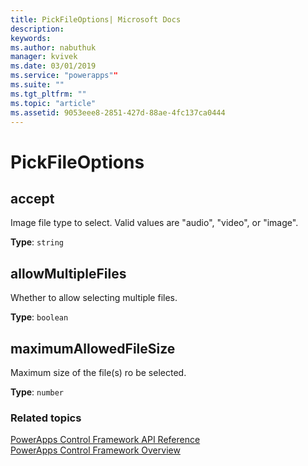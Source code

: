 ```yaml
---
title: PickFileOptions| Microsoft Docs
description: 
keywords: 
ms.author: nabuthuk
manager: kvivek
ms.date: 03/01/2019
ms.service: "powerapps""
ms.suite: ""
ms.tgt_pltfrm: ""
ms.topic: "article"
ms.assetid: 9053eee8-2851-427d-88ae-4fc137ca0444
---
```


# PickFileOptions

## accept

Image file type to select. Valid values are "audio", "video", or "image".

**Type**: `string`

## allowMultipleFiles

Whether to allow selecting multiple files.

**Type**: `boolean`

## maximumAllowedFileSize

Maximum size of the file(s) ro be selected.

**Type**: `number`

### Related topics

[PowerApps Control Framework API Reference](index.md)<br />
[PowerApps Control Framework Overview](../overview.md)
